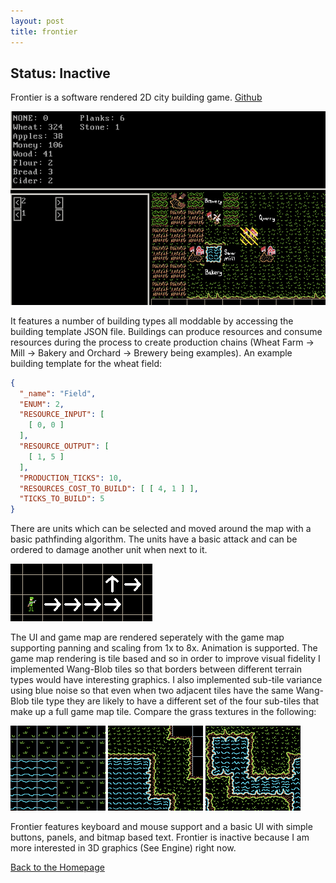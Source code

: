```yaml
---
layout: post
title: frontier
---
```


## Status: Inactive

Frontier is a software rendered 2D city building game. [Github](github.com/Andidy/frontier)

![An image of the game with various buildings constructed.](/docs/assets/images/frontier/buildings.png)

It features a number of building types all moddable by accessing the building template JSON file. 
Buildings can produce resources and consume resources during the process to create production chains (Wheat Farm -> Mill -> Bakery and Orchard -> Brewery being examples).
An example building template for the wheat field:

```json
{
  "_name": "Field",
  "ENUM": 2,
  "RESOURCE_INPUT": [
    [ 0, 0 ]
  ],
  "RESOURCE_OUTPUT": [
    [ 1, 5 ]
  ],
  "PRODUCTION_TICKS": 10,
  "RESOURCES_COST_TO_BUILD": [ [ 4, 1 ] ],
  "TICKS_TO_BUILD": 5
}
```

There are units which can be selected and moved around the map with a basic pathfinding algorithm. The units have a basic attack and can be ordered to damage
another unit when next to it.

![An image of basic pathfinding for a unit.](/docs/assets/images/frontier/basic_pathing.png)

The UI and game map are rendered seperately with the game map supporting panning and scaling from 1x to 8x. Animation is supported.
The game map rendering is tile based and so in order to improve visual fidelity I implemented Wang-Blob tiles so that borders between different terrain types
would have interesting graphics. I also implemented sub-tile variance using blue noise so that even when two adjacent tiles have the same Wang-Blob tile type
they are likely to have a different set of the four sub-tiles that make up a full game map tile. Compare the grass textures in the following:

![An image showing grass and water without graphical improvements.](/docs/assets/images/frontier/basic_graphics.png)
![An image showing how Wang Blob tiles improves the look of terrain borders.](/docs/assets/images/frontier/wang_blob_tiles.png)
![An image of Wang Blob with sub tile variants for maximum fidelity.](/docs/assets/images/frontier/wang_blob_with_variants.png)

Frontier features keyboard and mouse support and a basic UI with simple buttons, panels, and bitmap based text.
Frontier is inactive because I am more interested in 3D graphics (See Engine) right now.
  
[Back to the Homepage](https://andidy.github.io/)

